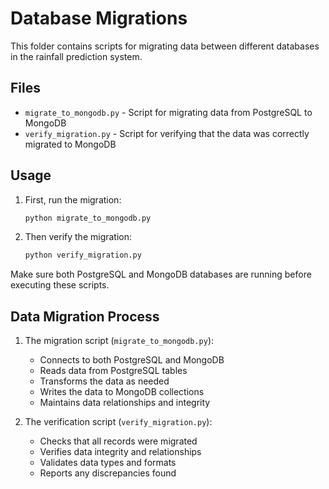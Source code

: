# Database Migrations

This folder contains scripts for migrating data between different databases in the rainfall prediction system.

## Files

- `migrate_to_mongodb.py` - Script for migrating data from PostgreSQL to MongoDB
- `verify_migration.py` - Script for verifying that the data was correctly migrated to MongoDB

## Usage

1. First, run the migration:
   ```bash
   python migrate_to_mongodb.py
   ```

2. Then verify the migration:
   ```bash
   python verify_migration.py
   ```

Make sure both PostgreSQL and MongoDB databases are running before executing these scripts.

## Data Migration Process

1. The migration script (`migrate_to_mongodb.py`):
   - Connects to both PostgreSQL and MongoDB
   - Reads data from PostgreSQL tables
   - Transforms the data as needed
   - Writes the data to MongoDB collections
   - Maintains data relationships and integrity

2. The verification script (`verify_migration.py`):
   - Checks that all records were migrated
   - Verifies data integrity and relationships
   - Validates data types and formats
   - Reports any discrepancies found
